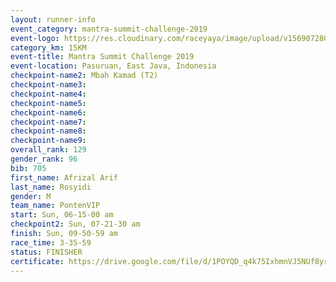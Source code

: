 ```yaml
---
layout: runner-info 
event_category: mantra-summit-challenge-2019 
event-logo: https://res.cloudinary.com/raceyaya/image/upload/v1569072809/logo/mantra-image_segrbx.jpg
category_km: 15KM 
event-title: Mantra Summit Challenge 2019 
event-location: Pasuruan, East Java, Indonesia 
checkpoint-name2: Mbah Kamad (T2) 
checkpoint-name3: 
checkpoint-name4: 
checkpoint-name5: 
checkpoint-name6: 
checkpoint-name7: 
checkpoint-name8: 
checkpoint-name9: 
overall_rank: 129
gender_rank: 96
bib: 705
first_name: Afrizal Arif
last_name: Rosyidi
gender: M
team_name: PontenVIP
start: Sun, 06-15-00 am
checkpoint2: Sun, 07-21-30 am
finish: Sun, 09-50-59 am
race_time: 3-35-59
status: FINISHER
certificate: https://drive.google.com/file/d/1POYQD_q4k75IxhmnVJ5NUf8yr5hhzGlp/view?usp=sharing
---
```

